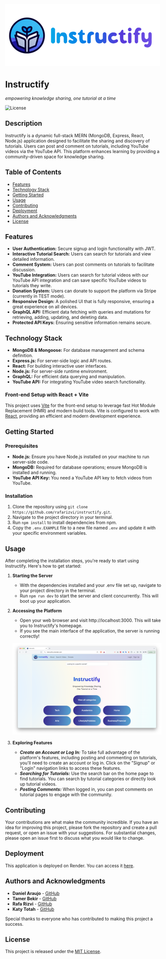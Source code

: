 ![Instructify Logo](./client/src/assets/logo-for-readme.png) 
<br>
# Instructify
<i>empowering knowledge sharing, one tutorial at a time </i>

![License](https://img.shields.io/badge/License-MIT-blue.svg)

## Description

Instructify is a dynamic full-stack MERN (MongoDB, Express, React, Node.js) application designed to facilitate the sharing and discovery of tutorials. Users can post and comment on tutorials, including YouTube videos via the YouTube API. This platform enhances learning by providing a community-driven space for knowledge sharing.

## Table of Contents

- [Features](#features)
- [Technology Stack](#technology-stack)
- [Getting Started](#getting-started)
- [Usage](#usage)
- [Contributing](#contributing)
- [Deployment](#deployment)
- [Authors and Acknowledgments](#authors-and-acknowledgments)
- [License](#license)

## Features

- **User Authentication:** Secure signup and login functionality with JWT.
- **Interactive Tutorial Search:** Users can search for tutorials and view detailed information.
- **Comment System:** Users can post comments on tutorials to facilitate discussion.
- **YouTube Integration:** Users can search for tutorial videos with our YouTube API integration and can save specific YouTube videos to tutorials they write.
- **Donation System:** Users can donate to support the platform via Stripe (currently in TEST mode).
- **Responsive Design:** A polished UI that is fully responsive, ensuring a great experience on all devices.
- **GraphQL API:** Efficient data fetching with queries and mutations for retrieving, adding, updating, and deleting data.
- **Protected API Keys:** Ensuring sensitive information remains secure.

## Technology Stack

- **MongoDB & Mongoose:** For database management and schema definition.
- **Express.js:** For server-side logic and API routes.
- **React:** For building interactive user interfaces.
- **Node.js:** For server-side runtime environment.
- **GraphQL:** For efficient data querying and manipulation.
- **YouTube API:** For integrating YouTube video search functionality.

### Front-end Setup with React + Vite

This project uses [Vite](https://vitejs.dev/) for the front-end setup to leverage fast Hot Module Replacement (HMR) and modern build tools. Vite is configured to work with [React](https://react.dev/), providing an efficient and modern development experience.


## Getting Started

### Prerequisites

- **Node.js:** Ensure you have Node.js installed on your machine to run server-side code.
- **MongoDB:** Required for database operations; ensure MongoDB is installed and running.
- **YouTube API Key:** You need a YouTube API key to fetch videos from YouTube.

### Installation

1. Clone the repository using `git clone https://github.com/rafarizvi/instructify.git`.
2. Navigate to the project directory in your terminal.
3. Run `npm install` to install dependencies from npm.
4. Copy the `.env.EXAMPLE` file to a new file named `.env` and update it with your specific environment variables.

## Usage

After completing the installation steps, you're ready to start using Instructify. Here's how to get started:

1. **Starting the Server**

   - With the dependencies installed and your .env file set up, navigate to your project directory in the terminal.
   - Run `npm run dev` to start the server and client concurrently. This will boot up your application.

2. **Accessing the Platform**

   - Open your web browser and visit http://localhost:3000. This will take you to Instructify's homepage.
   - If you see the main interface of the application, the server is running correctly!

   ![Screenshot of the Tutorial Platform, showcasing the main landing page.](./client/src/assets/images/InstructifyHome.png)

3. **Exploring Features**
   - **_Create an Account or Log In:_** To take full advantage of the platform's features, including posting and commenting on tutorials, you'll need to create an account or log in. Click on the "Signup" or "Login" navigation links to access these features.
   - **_Searching for Tutorials:_** Use the search bar on the home page to find tutorials. You can search by tutorial categories or directly look up tutorial videos.
   - **_Posting Comments:_** When logged in, you can post comments on tutorial pages to engage with the community.

## Contributing

Your contributions are what make the community incredible. If you have an idea for improving this project, please fork the repository and create a pull request, or open an issue with your suggestions. For substantial changes, please open an issue first to discuss what you would like to change.

## Deployment

This application is deployed on Render. You can access it [here](https://instructify.onrender.com/).

## Authors and Acknowledgments

- **Daniel Araujo** - [GitHub](https://github.com/danielhe27)
- **Tamer Bekir** - [GitHub](https://github.com/Tamerbekir)
- **Rafa Rizvi** - [GitHub](https://github.com/rafarizvi)
- **Katy Totah** - [GitHub](https://github.com/ktotah)

Special thanks to everyone who has contributed to making this project a success.

## License

This project is released under the [MIT License](/LICENSE).